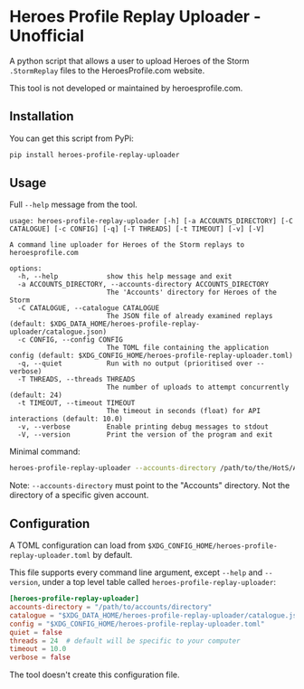 # Heroes Profile Replay Uploader - Unofficial

A python script that allows a user to upload Heroes of the Storm `.StormReplay`
files to the HeroesProfile.com website.

This tool is not developed or maintained by heroesprofile.com.

## Installation

You can get this script from PyPi:

```bash
pip install heroes-profile-replay-uploader
```

## Usage

Full `--help` message from the tool.

```console
usage: heroes-profile-replay-uploader [-h] [-a ACCOUNTS_DIRECTORY] [-C CATALOGUE] [-c CONFIG] [-q] [-T THREADS] [-t TIMEOUT] [-v] [-V]

A command line uploader for Heroes of the Storm replays to heroesprofile.com

options:
  -h, --help            show this help message and exit
  -a ACCOUNTS_DIRECTORY, --accounts-directory ACCOUNTS_DIRECTORY
                        The 'Accounts' directory for Heroes of the Storm
  -C CATALOGUE, --catalogue CATALOGUE
                        The JSON file of already examined replays (default: $XDG_DATA_HOME/heroes-profile-replay-uploader/catalogue.json)
  -c CONFIG, --config CONFIG
                        The TOML file containing the application config (default: $XDG_CONFIG_HOME/heroes-profile-replay-uploader.toml)
  -q, --quiet           Run with no output (prioritised over --verbose)
  -T THREADS, --threads THREADS
                        The number of uploads to attempt concurrently (default: 24)
  -t TIMEOUT, --timeout TIMEOUT
                        The timeout in seconds (float) for API interactions (default: 10.0)
  -v, --verbose         Enable printing debug messages to stdout
  -V, --version         Print the version of the program and exit
```

Minimal command:

```bash
heroes-profile-replay-uploader --accounts-directory /path/to/the/HotS/Accounts/Dir
```

Note: `--accounts-directory` must point to the "Accounts" directory. Not the
directory of a specific given account.

## Configuration

A TOML configuration can load from
`$XDG_CONFIG_HOME/heroes-profile-replay-uploader.toml` by default.

This file supports every command line argument, except `--help` and `--version`,
under a top level table called `heroes-profile-replay-uploader`:

```toml
[heroes-profile-replay-uploader]
accounts-directory = "/path/to/accounts/directory"
catalogue = "$XDG_DATA_HOME/heroes-profile-replay-uploader/catalogue.json"
config = "$XDG_CONFIG_HOME/heroes-profile-replay-uploader.toml"
quiet = false
threads = 24  # default will be specific to your computer
timeout = 10.0
verbose = false
```

The tool doesn't create this configuration file.
